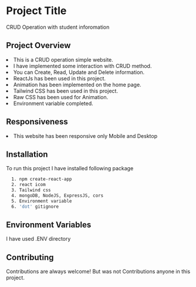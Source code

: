 # Project Title

CRUD Operation with student inforomation

## Project Overview

<li>This is a CRUD operation simple website.</li>
<li>I have implemented some interaction with CRUD method.</li>
<li>You can Create, Read, Update and Delete information.</li>
<li>ReactJs has been used in this project.</li>
<li>Animation has been implemented on the home page.</li>
<li>Tailwind CSS has been used in this project.</li>
<li>Raw CSS has been used for Animation.</li>
<li>Environment variable completed.</li>

## Responsiveness

<li>This website has been responsive only Mobile and Desktop</li>

## Installation

To run this project I have installed following package

```bash
  1. npm create-react-app
  2. react icom
  3. Tailwind css
  4. mongoDB, NodeJS, ExpressJS, cors
  5. Environment variable
  6. 'dot' gitignore
```

## Environment Variables

I have used .ENV directory

## Contributing

Contributions are always welcome!
But was not Contributions anyone in this project.
